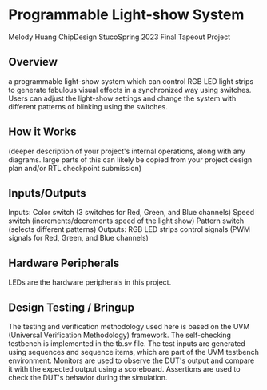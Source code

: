 

# Programmable Light-show System

Melody Huang
ChipDesign StucoSpring 2023 Final Tapeout Project

## Overview
a programmable light-show system which can control RGB LED light strips to generate fabulous visual effects in a synchronized way using switches. Users can adjust the light-show settings and change the system with different patterns of blinking using the switches.

## How it Works
(deeper description of your project's internal operations, along with any diagrams. large parts of this can likely be copied from your project design plan and/or RTL checkpoint submission)

## Inputs/Outputs
Inputs:
Color switch (3 switches for Red, Green, and Blue channels)
Speed switch (increments/decrements speed of the light show)
Pattern switch (selects different patterns)
Outputs:
RGB LED strips control signals (PWM signals for Red, Green, and Blue channels)


## Hardware Peripherals
LEDs are the hardware peripherals in this project.

## Design Testing / Bringup
The testing and verification methodology used here is based on the UVM (Universal Verification Methodology) framework. The self-checking testbench is implemented in the tb.sv file. The test inputs are generated using sequences and sequence items, which are part of the UVM testbench environment. Monitors are used to observe the DUT's output and compare it with the expected output using a scoreboard. Assertions are used to check the DUT's behavior during the simulation.

